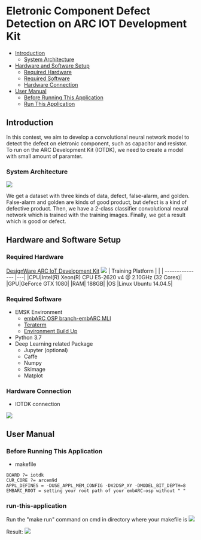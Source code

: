 # Eletronic Component Defect Detection on ARC IOT Development Kit
* [Introduction](#introduction)
    * [System Architecture](#system-architecture)
* [Hardware and Software Setup](#hardware-and-software-setup)
    * [Required Hardware](#required-hardware)
	* [Required Software](#required-software)
	* [Hardware Connection](#hardware-connection)
* [User Manual](#user-manual)
	* [Before Running This Application](#before-running-this-application)
	* [Run This Application](#run-this-application)
## Introduction
In this contest, we aim to develop a convolutional neural network model to detect the defect on eletronic component, such as capacitor and resistor. To run on the ARC Development Kit (IOTDK), we need to create a model with small amount of paramter.

### System Architecture
![](https://imgur.com/VJ883mq.png=650x)

We get a dataset with three kinds of data, defect, false-alarm, and golden. False-alarm and golden are kinds of good product, but defect is a kind of defective product. Then, we have a 2-class classifier convolutional neural network which is trained with the training images. Finally, we get a result which is good or defect.

## Hardware and Software Setup
### Required Hardware
[DesignWare ARC IoT Development Kit](https://github.com/foss-for-synopsys-dwc-arc-processors/ARC-Development-Systems-Forum/wiki/ARC-Development-Systems-Forum-Wiki-Home#arc-iot-dev-kit-1)
![](https://imgur.com/kGNpoki.png=500x)
| Training Platform     |   |
| ---------------       |---|
|CPU|Intel(R) Xeon(R) CPU E5-2620 v4 @ 2.10GHz (32 Cores)|
|GPU|GeForce GTX 1080|
|RAM| 188GB|
|OS |Linux Ubuntu 14.04.5|
### Required Software
* EMSK Environment 
	* [embARC OSP branch-embARC MLI](https://github.com/foss-for-synopsys-dwc-arc-processors/embarc_osp/tree/embarc_mli)
	* [Teraterm](https://ttssh2.osdn.jp/index.html.en)
	* [Environment Build Up](https://embarc.org/embarc_osp/doc/build/html/getting_started/getting_started.html)
* Python 3.7
* Deep Learning related Package
    * Jupyter (optional)
    * Caffe
	* Numpy
	* Skimage
	* Matplot

### Hardware Connection
* IOTDK connection

![](https://imgur.com/Z9IYyTH.png=400x)

## User Manual
### Before Running This Application

* makefile
```
BOARD ?= iotdk
CUR_CORE ?= arcem9d
APPL_DEFINES = -DUSE_APPL_MEM_CONFIG -DV2DSP_XY -DMODEL_BIT_DEPTH=8
EMBARC_ROOT = setting your root path of your embARC-osp without " "
```

### run-this-application
Run the "make run" command on cmd in directory where your makefile is
![](https://imgur.com/ybhg4RR.png)

Result:
![](https://imgur.com/cL7dEJy.png)
